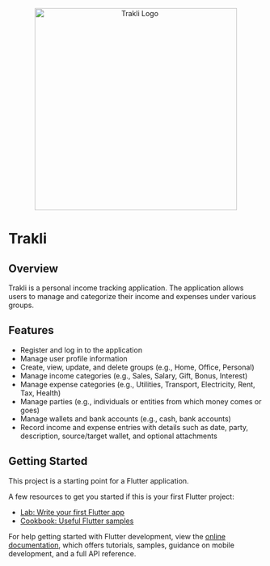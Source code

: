 <p align="center"><a href="#" target="_blank"><img src="https://raw.githubusercontent.com/whilemsart/trakli/master/logo.svg" width="400" alt="Trakli Logo"></a></p>

# Trakli

## Overview

Trakli is a personal income tracking application. The application allows users to manage and categorize their income and expenses under various groups.

## Features

- Register and log in to the application
- Manage user profile information
- Create, view, update, and delete groups (e.g., Home, Office, Personal)
- Manage income categories (e.g., Sales, Salary, Gift, Bonus, Interest)
- Manage expense categories (e.g., Utilities, Transport, Electricity, Rent, Tax, Health)
- Manage parties (e.g., individuals or entities from which money comes or goes)
- Manage wallets and bank accounts (e.g., cash, bank accounts)
- Record income and expense entries with details such as date, party, description, source/target wallet, and optional attachments

## Getting Started

This project is a starting point for a Flutter application.

A few resources to get you started if this is your first Flutter project:

- [Lab: Write your first Flutter app](https://docs.flutter.dev/get-started/codelab)
- [Cookbook: Useful Flutter samples](https://docs.flutter.dev/cookbook)

For help getting started with Flutter development, view the
[online documentation](https://docs.flutter.dev/), which offers tutorials,
samples, guidance on mobile development, and a full API reference.
